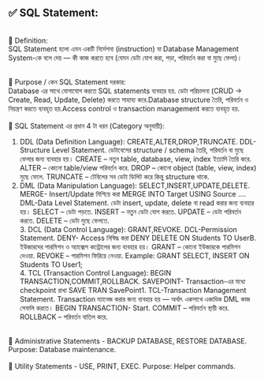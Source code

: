 ## ✅ SQL Statement: 

</br>🔷 Definition:  </br>
    SQL Statement হলো এমন একটি নির্দেশনা (instruction) যা Database Management System-কে বলে দেয় — কী কাজ করতে হবে (যেমন ডেটা যোগ করা, পড়া, পরিবর্তন করা বা মুছে ফেলা)। </br>
	
</br>🔷 Purpose / কেন SQL Statement দরকার:  </br>
    Database এর সাথে যোগাযোগ করতে SQL statements ব্যবহার হয়. ডেটা পরিচালনা (CRUD → Create, Read, Update, Delete) করতে সাহায্য করে.Database structure তৈরি, পরিবর্তন ও নিয়ন্ত্রণ করতে ব্যবহৃত হয়.Access control ও transaction management করতে ব্যবহৃত হয়.    </br>
</br>🔷 SQL Statement এর প্রধান 4 টা ধরন (Category অনুযায়ী): </br>
1.  DDL (Data Definition Language): CREATE,ALTER,DROP,TRUNCATE. DDL-Structure Level Statement. ডেটাবেসের structure / schema তৈরি, পরিবর্তন বা মুছে ফেলার জন্য ব্যবহার হয়। CREATE – নতুন table, database, view, index ইত্যাদি তৈরি করে. ALTER – কোনো table/view পরিবর্তন করে. DROP – কোনো object (table, view, index) মুছে ফেলে. TRUNCATE – টেবিলের সব ডেটা ডিলিট করে কিন্তু structure থাকে. </br>
2.  DML (Data Manipulation Language): SELECT,INSERT,UPDATE,DELETE. MERGE- Insert/Update মিশিয়ে করা MERGE INTO Target USING Source .... DML-Data Level Statement. ডেটা insert, update, delete বা read করার জন্য ব্যবহার হয়।  SELECT – ডেটা পড়তে. INSERT – নতুন ডেটা যোগ করতে.  UPDATE – ডেটা পরিবর্তন করতে. DELETE – ডেটা মুছে ফেলতে.  </br>
	  3. DCL (Data Control Language): GRANT,REVOKE. DCL-Permission Statement. DENY- Access নিষিদ্ধ করা DENY DELETE ON Students TO UserB. ইউজারদের পারমিশন ও অ্যাক্সেস কন্ট্রোলের জন্য ব্যবহার হয়। GRANT – কোনো ইউজারকে পারমিশন দেওয়া. REVOKE – পারমিশন ফিরিয়ে নেওয়া. Example: GRANT SELECT, INSERT ON Students TO User1; </br>
	  4. TCL (Transaction Control Language): BEGIN TRANSACTION,COMMIT,ROLLBACK. SAVEPOINT- Transaction-এর মধ্যে checkpoint রাখা SAVE TRAN SavePoint1. TCL-Transaction Management Statement. Transaction ম্যানেজ করার জন্য ব্যবহার হয় — অর্থাৎ একসাথে একাধিক DML কাজ সেফলি করতে। BEGIN TRANSACTION- Start. COMMIT – পরিবর্তন স্থায়ী করে. ROLLBACK – পরিবর্তন বাতিল করে. </br>


</br>🔷 Administrative Statements -  BACKUP DATABASE, RESTORE DATABASE. Purpose: Database maintenance. </br>
</br>🔷 Utility Statements - USE, PRINT, EXEC. Purpose: Helper commands.  </br>
